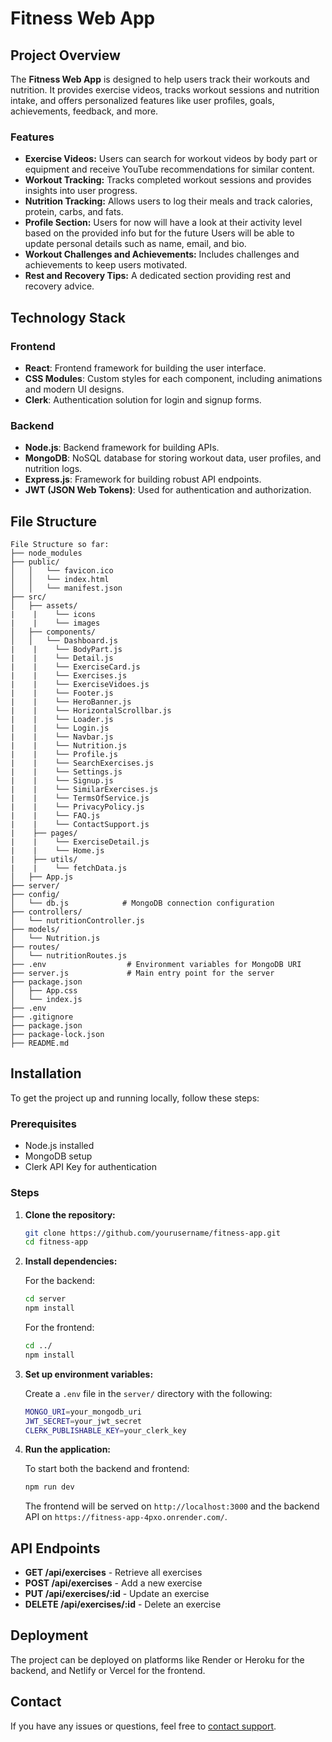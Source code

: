 # Fitness Web App

## Project Overview

The **Fitness Web App** is designed to help users track their workouts and nutrition. It provides exercise videos, tracks workout sessions and nutrition intake, and offers personalized features like user profiles, goals, achievements, feedback, and more.

### Features

- **Exercise Videos:** Users can search for workout videos by body part or equipment and receive YouTube recommendations for similar content.
- **Workout Tracking:** Tracks completed workout sessions and provides insights into user progress.
- **Nutrition Tracking:** Allows users to log their meals and track calories, protein, carbs, and fats.
- **Profile Section:** Users for now will have a look at their activity level based on the provided info but for the future Users will be able to update personal details such as name, email, and bio.
- **Workout Challenges and Achievements:** Includes challenges and achievements to keep users motivated.
- **Rest and Recovery Tips:** A dedicated section providing rest and recovery advice.

## Technology Stack

### Frontend

- **React**: Frontend framework for building the user interface.
- **CSS Modules**: Custom styles for each component, including animations and modern UI designs.
- **Clerk**: Authentication solution for login and signup forms.

### Backend

- **Node.js**: Backend framework for building APIs.
- **MongoDB**: NoSQL database for storing workout data, user profiles, and nutrition logs.
- **Express.js**: Framework for building robust API endpoints.
- **JWT (JSON Web Tokens)**: Used for authentication and authorization.

## File Structure

```
File Structure so far:
├── node_modules
├── public/
│   │   └── favicon.ico
│   │   └── index.html
│   │   └── manifest.json
├── src/  
│   ├── assets/ 
|    |    └── icons
|    |    └── images
│   ├── components/  
│   │   └── Dashboard.js  
|    |    └── BodyPart.js  
|    |    └── Detail.js  
|    |    └── ExerciseCard.js  
|    |    └── Exercises.js  
|    |    └── ExerciseVidoes.js  
|    |    └── Footer.js  
|    |    └── HeroBanner.js  
|    |    └── HorizontalScrollbar.js  
|    |    └── Loader.js  
|    |    └── Login.js  
|    |    └── Navbar.js  
|    |    └── Nutrition.js  
|    |    └── Profile.js  
|    |    └── SearchExercises.js  
|    |    └── Settings.js  
|    |    └── Signup.js  
|    |    └── SimilarExercises.js  
|    |    └── TermsOfService.js
|    |    └── PrivacyPolicy.js
|    |    └── FAQ.js  
|    |    └── ContactSupport.js  
|    ├── pages/  
|    |    └── ExerciseDetail.js  
|    |    └── Home.js  
|    ├── utils/  
|    |    └── fetchData.js  
│   ├── App.js  
├── server/  
├── config/
│   └── db.js            # MongoDB connection configuration
├── controllers/
│   └── nutritionController.js  
├── models/
│   └── Nutrition.js       
├── routes/
│   └── nutritionRoutes.js  
├── .env                  # Environment variables for MongoDB URI
├── server.js             # Main entry point for the server
├── package.json
│   ├── App.css  
│   └── index.js  
├── .env
├── .gitignore
├── package.json
├── package-lock.json
├── README.md
```

## Installation

To get the project up and running locally, follow these steps:

### Prerequisites

- Node.js installed
- MongoDB setup
- Clerk API Key for authentication

### Steps

1. **Clone the repository:**

   ```bash
   git clone https://github.com/yourusername/fitness-app.git
   cd fitness-app
   ```

2. **Install dependencies:**

   For the backend:

   ```bash
   cd server
   npm install
   ```

   For the frontend:

   ```bash
   cd ../
   npm install
   ```

3. **Set up environment variables:**

   Create a `.env` file in the `server/` directory with the following:

   ```bash
   MONGO_URI=your_mongodb_uri
   JWT_SECRET=your_jwt_secret
   CLERK_PUBLISHABLE_KEY=your_clerk_key
   ```

4. **Run the application:**

   To start both the backend and frontend:

   ```bash
   npm run dev
   ```

   The frontend will be served on `http://localhost:3000` and the backend API on `https://fitness-app-4pxo.onrender.com/`.

## API Endpoints

- **GET /api/exercises** - Retrieve all exercises
- **POST /api/exercises** - Add a new exercise
- **PUT /api/exercises/:id** - Update an exercise
- **DELETE /api/exercises/:id** - Delete an exercise

## Deployment

The project can be deployed on platforms like Render or Heroku for the backend, and Netlify or Vercel for the frontend.

## Contact

If you have any issues or questions, feel free to [contact support](segniassaye24@gmail.com).
